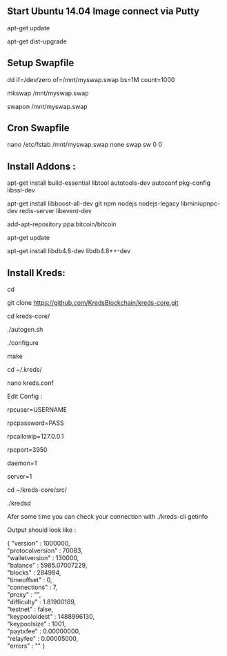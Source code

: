 Start Ubuntu 14.04 Image connect via Putty
----------------
apt-get update

apt-get dist-upgrade


Setup Swapfile
----------------
dd if=/dev/zero of=/mnt/myswap.swap bs=1M count=1000

mkswap /mnt/myswap.swap

swapon /mnt/myswap.swap

Cron Swapfile
----------------
nano /etc/fstab
/mnt/myswap.swap none swap sw 0 0

Install Addons :
----------------
apt-get install build-essential libtool autotools-dev autoconf pkg-config libssl-dev

apt-get install libboost-all-dev git npm nodejs nodejs-legacy libminiupnpc-dev redis-server libevent-dev

add-apt-repository ppa:bitcoin/bitcoin

apt-get update

apt-get install libdb4.8-dev libdb4.8++-dev


Install Kreds:
----------------
cd

git clone https://github.com/KredsBlockchain/kreds-core.git

cd kreds-core/


./autogen.sh

./configure

make


cd ~/.kreds/

nano kreds.conf

Edit Config :


rpcuser=USERNAME

rpcpassword=PASS

rpcallowip=127.0.0.1

rpcport=3950

daemon=1

server=1


cd ~/kreds-core/src/

./kredsd

Afer some time you can check your connection with
./kreds-cli getinfo 

Output should look like :

{    "version" : 1000000,  
    "protocolversion" : 70083,    
    "walletversion" : 130000,    
    "balance" : 5985.07007229,    
    "blocks" : 284984,    
    "timeoffset" : 0,    
    "connections" : 7,    
    "proxy" : "",    
    "difficulty" : 1.81900189,    
    "testnet" : false,    
    "keypoololdest" : 1488996130,    
    "keypoolsize" : 1001,    
    "paytxfee" : 0.00000000,    
    "relayfee" : 0.00005000,    
    "errors" : ""    }

